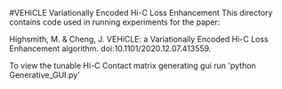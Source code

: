 #VEHiCLE Variationally Encoded Hi-C Loss Enhancement
This directory contains code used in running experiments for the paper:

Highsmith, M. & Cheng, J. VEHiCLE: a Variationally Encoded Hi-C Loss Enhancement algorithm. doi:10.1101/2020.12.07.413559.


To view the tunable Hi-C Contact matrix generating gui run
'python Generative_GUI.py'
